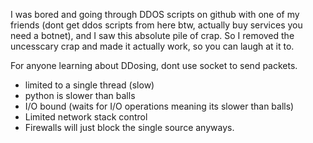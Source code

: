 I was bored and going through DDOS scripts on github with one of my friends (dont get ddos scripts from here btw, actually buy services you need a botnet), and I saw this absolute pile of crap.
So I removed the uncesscary crap and made it actually work, so you can laugh at it to.

For anyone learning about DDosing, dont use socket to send packets.
- limited to a single thread (slow)
- python is slower than balls
- I/O bound (waits for I/O operations meaning its slower than balls)
- Limited network stack control
- Firewalls will just block the single source anyways.
